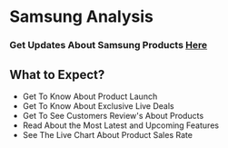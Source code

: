 # Samsung Analysis

### Get Updates About Samsung Products [Here](https://samsunganalysis.netlify.app/)


## What to Expect?

- Get To Know About Product Launch
- Get To Know About Exclusive Live Deals
- Get To See Customers Review's About Products
- Read About the Most Latest and Upcoming Features
- See The Live Chart About Product Sales Rate
